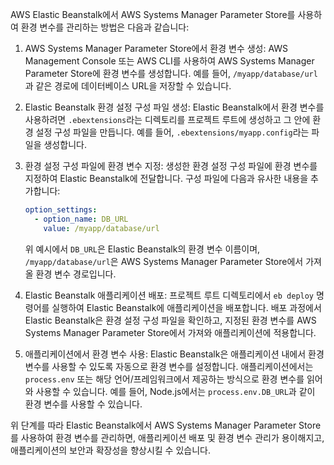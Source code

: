 AWS Elastic Beanstalk에서 AWS Systems Manager Parameter Store를 사용하여 환경 변수를 관리하는 방법은 다음과 같습니다:

1. AWS Systems Manager Parameter Store에서 환경 변수 생성:
   AWS Management Console 또는 AWS CLI를 사용하여 AWS Systems Manager Parameter Store에 환경 변수를 생성합니다. 예를 들어, `/myapp/database/url`과 같은 경로에 데이터베이스 URL을 저장할 수 있습니다.

2. Elastic Beanstalk 환경 설정 구성 파일 생성:
   Elastic Beanstalk에서 환경 변수를 사용하려면 `.ebextensions`라는 디렉토리를 프로젝트 루트에 생성하고 그 안에 환경 설정 구성 파일을 만듭니다. 예를 들어, `.ebextensions/myapp.config`라는 파일을 생성합니다.

3. 환경 설정 구성 파일에 환경 변수 지정:
   생성한 환경 설정 구성 파일에 환경 변수를 지정하여 Elastic Beanstalk에 전달합니다. 구성 파일에 다음과 유사한 내용을 추가합니다:

   ```yaml
   option_settings:
     - option_name: DB_URL
       value: /myapp/database/url
   ```

   위 예시에서 `DB_URL`은 Elastic Beanstalk의 환경 변수 이름이며, `/myapp/database/url`은 AWS Systems Manager Parameter Store에서 가져올 환경 변수 경로입니다.

4. Elastic Beanstalk 애플리케이션 배포:
   프로젝트 루트 디렉토리에서 `eb deploy` 명령어를 실행하여 Elastic Beanstalk에 애플리케이션을 배포합니다. 배포 과정에서 Elastic Beanstalk은 환경 설정 구성 파일을 확인하고, 지정된 환경 변수를 AWS Systems Manager Parameter Store에서 가져와 애플리케이션에 적용합니다.

5. 애플리케이션에서 환경 변수 사용:
   Elastic Beanstalk은 애플리케이션 내에서 환경 변수를 사용할 수 있도록 자동으로 환경 변수를 설정합니다. 애플리케이션에서는 `process.env` 또는 해당 언어/프레임워크에서 제공하는 방식으로 환경 변수를 읽어와 사용할 수 있습니다. 예를 들어, Node.js에서는 `process.env.DB_URL`과 같이 환경 변수를 사용할 수 있습니다.

위 단계를 따라 Elastic Beanstalk에서 AWS Systems Manager Parameter Store를 사용하여 환경 변수를 관리하면, 애플리케이션 배포 및 환경 변수 관리가 용이해지고, 애플리케이션의 보안과 확장성을 향상시킬 수 있습니다.